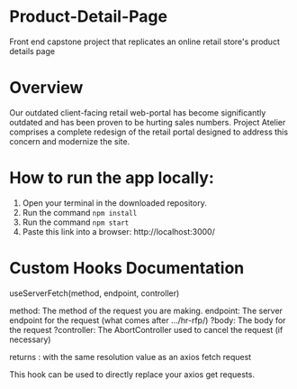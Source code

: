 # Product-Detail-Page
Front end capstone project that replicates an online retail store's product details page

# Overview
Our outdated client-facing retail web-portal has become significantly outdated and has been proven to be hurting sales numbers. Project Atelier comprises a complete redesign of the retail portal designed to address this concern and modernize the site.

# How to run the app locally:
1. Open your terminal in the downloaded repository.
2. Run the command `npm install`
3. Run the command `npm start`
4. Paste this link into a browser: http://localhost:3000/


# Custom Hooks Documentation

useServerFetch(method, endpoint, controller)

method: The method of the request you are making.
endpoint: The server endpoint for the request (what comes after .../hr-rfp/)
?body: The body for the request
?controller: The AbortController used to cancel the request (if necessary)

returns : <Promise> with the same resolution value as an axios fetch request

This hook can be used to directly replace your axios get requests.
